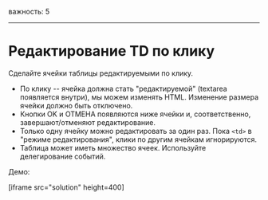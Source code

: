важность: 5

---

# Редактирование TD по клику

Сделайте ячейки таблицы редактируемыми по клику.

- По клику -- ячейка должна стать "редактируемой" (textarea появляется внутри), мы можем изменять HTML. Изменение размера ячейки должно быть отключено.
- Кнопки OK и ОТМЕНА появляются ниже ячейки и, соответственно, завершают/отменяют редактирование.
- Только одну ячейку можно редактировать за один раз. Пока `<td>` в "режиме редактирования", клики по другим ячейкам игнорируются.
- Таблица может иметь множество ячеек. Используйте делегирование событий.

Демо:

[iframe src="solution" height=400]
